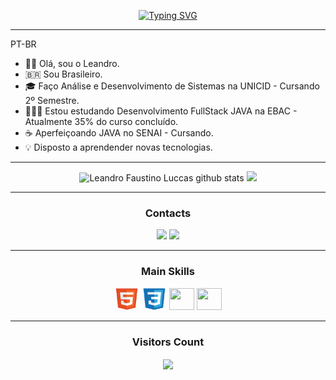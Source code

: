 <div align="center">

[![Typing SVG](https://readme-typing-svg.herokuapp.com/?color=f1f1f1&size=20&center=true&width=860&lines=HELLO,+MY+NAME+is+Leandro+Faustino+Luccas;I'm+24+years+old;I+from+Brazil;I'm+studying+systems+analysis+and+development;Be+Welcome!+:%29)](https://git.io/typing-svg)

</div>

___


PT-BR
- 👋🏻 Olá, sou o Leandro.
- 🇧🇷  Sou Brasileiro.
- 🎓 Faço Análise e Desenvolvimento de Sistemas na UNICID - Cursando 2º Semestre.
- 👩🏻‍💻 Estou estudando Desenvolvimento FullStack JAVA na EBAC - Atualmente 35% do curso concluído.
- ☕ Aperfeiçoando JAVA no SENAI - Cursando.
- 💡 Disposto a aprendender novas tecnologias.

___

<div align="center">

<img width="49%" heigth="5px" src="https://github-readme-stats.vercel.app/api?username=leandrolol&show_icons=true&count_private=true&hide_border=true&title_color=ff91a48icon_color=ff91a4&text_color=c9d1d9&bg_color=0d1117" alt="Leandro Faustino Luccas github stats" />
<img width="41%" heigth="5px" src="https://github-readme-stats.vercel.app/api/top-langs/?username=leandrolol&layout=compact&hide_border=true&title_color=ff91a4&text_color=ff91a4&bg_color=0d1117" />

___

 <div>
   <h3>Contacts</h3>
   <a href = "mailto:leandrodev2023@gmail.com"><img src="https://img.shields.io/badge/-Gmail-%23333?style=for-the-badge&logo=gmail&logoColor=white" target="_blank"></a>
   <a href="https://www.linkedin.com/in/leandrofaustinoluccas/" target="_blank"><img src="https://img.shields.io/badge/-LinkedIn-%230077B5?style=for-the-badge&logo=linkedin&logoColor=white" target="_blank"></a> 
 </div>

___

<h3>Main Skills</h3>

<img  height="35" width="40" src="https://raw.githubusercontent.com/devicons/devicon/master/icons/html5/html5-original.svg">
<img height="35" width="40" src="https://raw.githubusercontent.com/devicons/devicon/master/icons/css3/css3-original.svg">
<img height="35" width="40" src="https://cdn.jsdelivr.net/gh/devicons/devicon/icons/bootstrap/bootstrap-original.svg">
<img height="35" width="40" src="https://camo.githubusercontent.com/575b33e86739b657387aaf2598c4f9d6677a60a33718d65e11e0d81cbb7cc09c/68747470733a2f2f63646e2e6a7364656c6976722e6e65742f67682f64657669636f6e732f64657669636f6e2f69636f6e732f736173732f736173732d6f726967696e616c2e737667">

___

<h3>Visitors Count</h3>
  
<p><img align="center" src="https://visit-counter.vercel.app/counter.png?page=https%3A%2F%2Fgithub.com%2Fleandrolol&s=50&c=db006a&bg=00000000&no=7&ff=digi&tb=Visits%3A++&ta=" /></p> 

</div>
